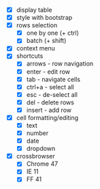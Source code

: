  - [x] display table
 - [x] style with bootstrap
 - [x] rows selection
   * [x] one by one (+ ctrl)
   * [x] batch (+ shift)
 - [x] context menu
 - [x] shortcuts
   * [x] arrows - row navigation
   * [x] enter - edit row
   * [x] tab - navigate cells
   * [x] ctrl+a - select all
   * [x] esc - de-select all
   * [x] del - delete rows
   * [x] insert - add row
 - [x] cell formatting/editing
   * [x] text
   * [x] number
   * [x] date
   * [x] dropdown
 - [x] crossbrowser
   * [x] Chrome 47
   * [x] IE 11
   * [x] FF 41
